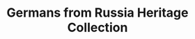 ---
layout: repo
title: "Germans from Russia Heritage Collection"
id: 6331
permalink: repos/6331/
---